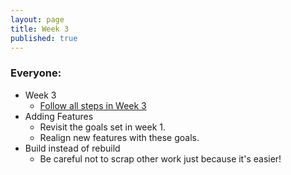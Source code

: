 ```yaml
---
layout: page
title: Week 3
published: true
---
```


### Everyone:
  * Week 3
    *   [Follow all steps in Week 3](../week03/)
  * Adding Features
    * Revisit the goals set in week 1.
    * Realign new features with these goals.
  * Build instead of rebuild
    * Be careful not to scrap other work just because it's easier!
